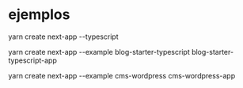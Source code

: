 
# ejemplos


yarn create next-app --typescript

yarn create next-app --example blog-starter-typescript blog-starter-typescript-app

yarn create next-app --example cms-wordpress cms-wordpress-app
